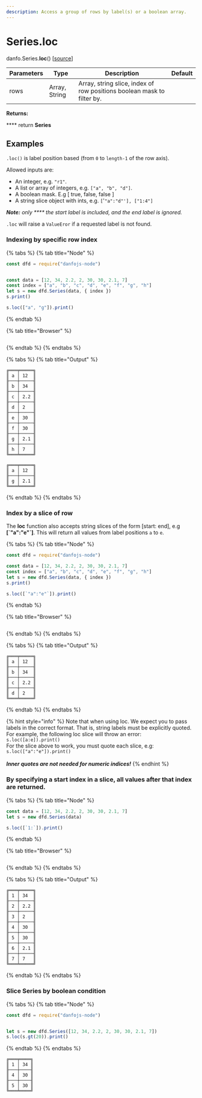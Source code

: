 ```yaml
---
description: Access a group of rows by label(s) or a boolean array.
---
```


# Series.loc

danfo.Series.**loc**() \[[source](https://github.com/opensource9ja/danfojs/blob/fe56860b0a303d218d60ba71dee6abf594401556/danfojs/src/core/frame.js#L254)]

| Parameters | Type           | Description                                                             | Default |
| ---------- | -------------- | ----------------------------------------------------------------------- | ------- |
| rows       | Array, String  | Array, string slice, index of row positions boolean mask to filter by.  |         |

**Returns:**

&#x20;      ****       return **Series**

## **Examples**

`.loc()` is  label position based (from `0` to `length-1` of the row axis).

Allowed inputs are:

* An integer, e.g. `"r1"`.
* A list or array of integers, e.g. `["a", "b", "d"]`.
* A boolean mask. E.g \[ true, false, false ]
* A string slice object with ints, e.g. `[`'`"a":"d"'], ["1:4"]`

_**Note:** only **** the start label is included, and the end label is ignored._&#x20;

`.loc` will raise a `ValueEror` if a requested label is not found.

### **Indexing by specific row index**

{% tabs %}
{% tab title="Node" %}
```javascript
const dfd = require("danfojs-node")


const data = [12, 34, 2.2, 2, 30, 30, 2.1, 7]
const index = ["a", "b", "c", "d", "e", "f", "g", "h"]
let s = new dfd.Series(data, { index })
s.print()

s.loc(["a", "g"]).print()

```
{% endtab %}

{% tab title="Browser" %}
```
```
{% endtab %}
{% endtabs %}

{% tabs %}
{% tab title="Output" %}
```
╔═══╤═════╗
║ a │ 12  ║
╟───┼─────╢
║ b │ 34  ║
╟───┼─────╢
║ c │ 2.2 ║
╟───┼─────╢
║ d │ 2   ║
╟───┼─────╢
║ e │ 30  ║
╟───┼─────╢
║ f │ 30  ║
╟───┼─────╢
║ g │ 2.1 ║
╟───┼─────╢
║ h │ 7   ║
╚═══╧═════╝

╔═══╤═════╗
║ a │ 12  ║
╟───┼─────╢
║ g │ 2.1 ║
╚═══╧═════╝
```
{% endtab %}
{% endtabs %}

### **Index by a slice of row**

The **loc** function also accepts string slices of the form \[start: end], e.g **\[\`"a":"e"\`]**. This will return all values from label positions `a` to `e`.&#x20;

{% tabs %}
{% tab title="Node" %}
```javascript
const dfd = require("danfojs-node")

const data = [12, 34, 2.2, 2, 30, 30, 2.1, 7]
const index = ["a", "b", "c", "d", "e", "f", "g", "h"]
let s = new dfd.Series(data, { index })
s.print()

s.loc([`"a":"e"`]).print()
```
{% endtab %}

{% tab title="Browser" %}
```
```
{% endtab %}
{% endtabs %}

{% tabs %}
{% tab title="Output" %}
```
╔═══╤═════╗
║ a │ 12  ║
╟───┼─────╢
║ b │ 34  ║
╟───┼─────╢
║ c │ 2.2 ║
╟───┼─────╢
║ d │ 2   ║
╚═══╧═════╝
```
{% endtab %}
{% endtabs %}

{% hint style="info" %}
Note that when using loc. We expect you to pass labels in the correct format. That is, string labels must be explicitly quoted. For example, the following loc slice will throw an error:\
`s.loc([a:e]).print()`\
For the slice above to work, you must quote each slice, e.g:\
`s.loc(["a":"e"]).print()`\
\
_**Inner quotes are not needed for numeric indices!**_
{% endhint %}

### By specifying a start index in a slice, all values after that index are returned.&#x20;

{% tabs %}
{% tab title="Node" %}
```javascript
const data = [12, 34, 2.2, 2, 30, 30, 2.1, 7]
let s = new dfd.Series(data)

s.loc([`1:`]).print()
```
{% endtab %}

{% tab title="Browser" %}
```
```
{% endtab %}
{% endtabs %}

{% tabs %}
{% tab title="Output" %}
```
╔═══╤═════╗
║ 1 │ 34  ║
╟───┼─────╢
║ 2 │ 2.2 ║
╟───┼─────╢
║ 3 │ 2   ║
╟───┼─────╢
║ 4 │ 30  ║
╟───┼─────╢
║ 5 │ 30  ║
╟───┼─────╢
║ 6 │ 2.1 ║
╟───┼─────╢
║ 7 │ 7   ║
╚═══╧═════╝

```
{% endtab %}
{% endtabs %}

### Slice Series by boolean condition&#x20;

{% tabs %}
{% tab title="Node" %}
```javascript
const dfd = require("danfojs-node")


let s = new dfd.Series([12, 34, 2.2, 2, 30, 30, 2.1, 7])
s.loc(s.gt(20)).print()
```
{% endtab %}
{% endtabs %}

```
╔═══╤════╗
║ 1 │ 34 ║
╟───┼────╢
║ 4 │ 30 ║
╟───┼────╢
║ 5 │ 30 ║
╚═══╧════╝
```
